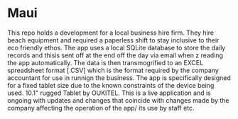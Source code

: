 # Maui
This repo holds a development for a local business hire firm.
They hire beach equipment and required a paperless shift to stay inclusive to their eco friendly ethos.
The app uses a local SQLite database to store the daily records and thisis sent off at the end off the day via email when z reading the app automatically.
The data is then transmogrified to an EXCEL spreadsheet format [.CSV] which is the format required by the company accountant for use in runnign the business.
The app is specifically designed for a fixed tablet size due to the known constraints of the device being used. 10.1" rugged Tablet by OUKITEL.
This is a live application and is ongoing with updates and changes that coincide with changes made by the company affecting the operation of the app/ its use by staff etc.

 

